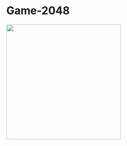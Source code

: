 # Game-2048
<img width="300" src="https://github.com/13773753970/images/blob/master/game-2048.png"/>
